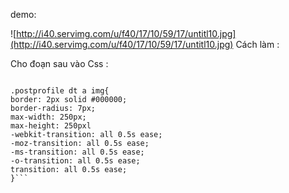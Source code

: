demo:

![http://i40.servimg.com/u/f40/17/10/59/17/untitl10.jpg](http://i40.servimg.com/u/f40/17/10/59/17/untitl10.jpg)
Cách làm :

Cho đoạn sau vào Css :

```

.postprofile dt a img{
border: 2px solid #000000;
border-radius: 7px;
max-width: 250px;
max-height: 250pxl
-webkit-transition: all 0.5s ease;
-moz-transition: all 0.5s ease;
-ms-transition: all 0.5s ease;
-o-transition: all 0.5s ease;
transition: all 0.5s ease;
}```